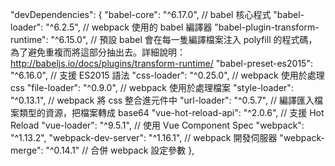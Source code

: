 "devDependencies": {
    "babel-core": "^6.17.0", // babel 核心程式
    "babel-loader": "^6.2.5", // webpack 使用的 babel 編譯器
    "babel-plugin-transform-runtime": "^6.15.0", // 預設 babel 會在每一隻編譯檔案注入 polyfill 的程式碼，為了避免重複而將這部分抽出去。詳細說明：http://babeljs.io/docs/plugins/transform-runtime/
    "babel-preset-es2015": "^6.16.0", // 支援 ES2015 語法
    "css-loader": "^0.25.0", // webpack 使用於處理 css
    "file-loader": "^0.9.0", // webpack 使用於處理檔案
    "style-loader": "^0.13.1", // webpack 將 css 整合進元件中
    "url-loader": "^0.5.7", // 編譯匯入檔案類型的資源，把檔案轉成 base64
    "vue-hot-reload-api": "^2.0.6", // 支援 Hot Reload
    "vue-loader": "^9.5.1", // 使用 Vue Component Spec
    "webpack": "^1.13.2",
    "webpack-dev-server": "^1.16.1", // webpack 開發伺服器
    "webpack-merge": "^0.14.1" // 合併 webpack 設定參數
  },